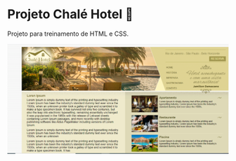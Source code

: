 # Projeto Chalé Hotel 🏨

Projeto para treinamento de HTML e CSS.

<img src="1.png" width="1000px">
 
